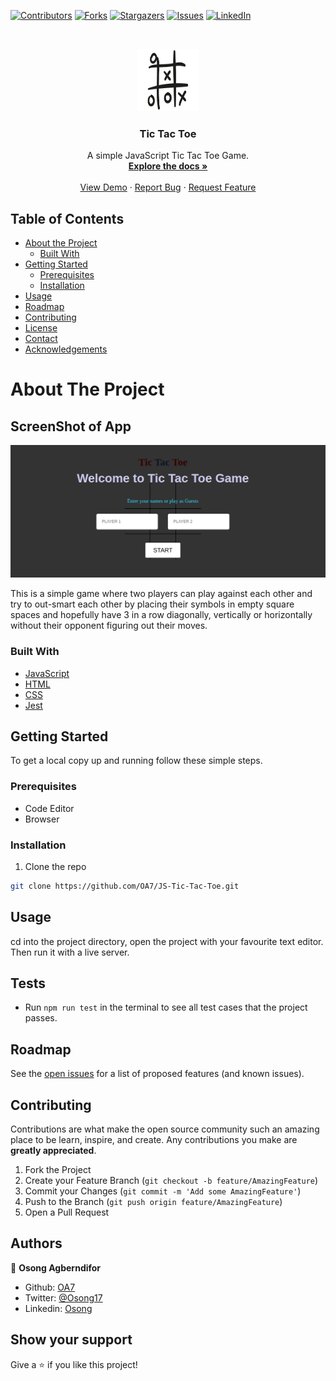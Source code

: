 [![Contributors][contributors-shield]][contributors-url]
[![Forks][forks-shield]][forks-url]
[![Stargazers][stars-shield]][stars-url]
[![Issues][issues-shield]][issues-url]
[![LinkedIn][linkedin-shield]][linkedin-url]



<!-- PROJECT LOGO -->
<br />
<p align="center">
  <a href="https://github.com/OA7/JS-Tic-Tac-Toe">
    <img src="./assets/images/ttt.png" alt="Logo" width="100" height="100">
  </a>

  <h3 align="center">Tic Tac Toe</h3>

  <p align="center">
    A simple JavaScript Tic Tac Toe Game.
    <br />
    <a href="https://github.com/OA7/JS-Tic-Tac-Toe"><strong>Explore the docs »</strong></a>
    <br />
    <br />
    <a href="https://raw.githack.com/OA7/JS-Tic-Tac-Toe/game/index.html">View Demo</a>
    ·
    <a href="https://github.com/OA7/JS-Tic-Tac-Toe/issues">Report Bug</a>
    ·
    <a href="https://github.com/OA7/JS-Tic-Tac-Toe/issues">Request Feature</a>
  </p>
</p>



<!-- TABLE OF CONTENTS -->
## Table of Contents

* [About the Project](#about-the-project)
  * [Built With](#built-with)
* [Getting Started](#getting-started)
  * [Prerequisites](#prerequisites)
  * [Installation](#installation)
* [Usage](#usage)
* [Roadmap](#roadmap)
* [Contributing](#contributing)
* [License](#license)
* [Contact](#contact)
* [Acknowledgements](#acknowledgements)



<!-- ABOUT THE PROJECT -->
# About The Project

## ScreenShot of App
[![Product Name Screen Shot][product-screenshot]]()

This is a simple game where two players can play against each other and try to out-smart each other by placing their symbols in empty square spaces and hopefully have 3 in a row diagonally, vertically or horizontally without their opponent figuring out their moves. 

### Built With

* [JavaScript](https://en.wikipedia.org/wiki/JavaScript)
* [HTML](https://en.wikipedia.org/wiki/HTML)
* [CSS](https://en.wikipedia.org/wiki/Cascading_Style_Sheets)
* [Jest](https://jestjs.io/docs/en/getting-started)



<!-- GETTING STARTED -->
## Getting Started

To get a local copy up and running follow these simple steps.

### Prerequisites
- Code Editor
- Browser

### Installation
 
1. Clone the repo
```sh
git clone https://github.com/OA7/JS-Tic-Tac-Toe.git
```


<!-- USAGE EXAMPLES -->
## Usage

cd into the project directory, open the project with your favourite text editor. Then run it with a live server.

## Tests

- Run `npm run test` in the terminal to see all test cases that the project passes.

<!-- ROADMAP -->
## Roadmap

See the [open issues](https://github.com/OA7/JS-Tic-Tac-Toe/issues) for a list of proposed features (and known issues).



<!-- CONTRIBUTING -->
## Contributing

Contributions are what make the open source community such an amazing place to be learn, inspire, and create. Any contributions you make are **greatly appreciated**.

1. Fork the Project
2. Create your Feature Branch (`git checkout -b feature/AmazingFeature`)
3. Commit your Changes (`git commit -m 'Add some AmazingFeature'`)
4. Push to the Branch (`git push origin feature/AmazingFeature`)
5. Open a Pull Request



<!-- LICENSE -->

<!-- CONTACT -->
## Authors

👤 **Osong Agberndifor**

- Github: [OA7](https://github.com/OA7)
- Twitter: [@Osong17](https://twitter.com/Osong17)
- Linkedin: [Osong](https://linkedin.com/osong-agberndifor)

<!-- ACKNOWLEDGEMENTS -->
## Show your support

Give a ⭐️ if you like this project!




<!-- MARKDOWN LINKS & IMAGES -->
<!-- https://www.markdownguide.org/basic-syntax/#reference-style-links -->
[contributors-shield]: https://img.shields.io/github/contributors/OA7/JS-Tic-Tac-Toe.svg?style=flat-square
[contributors-url]: https://github.com/OA7/JS-Tic-Tac-Toe/graphs/contributors
[forks-shield]: https://img.shields.io/github/forks/OA7/JS-Tic-Tac-Toe.svg?style=flat-square
[forks-url]: https://github.com/OA7/JS-Tic-Tac-Toe/network/members
[stars-shield]: https://img.shields.io/github/stars/OA7/JS-Tic-Tac-Toe.svg?style=flat-square
[stars-url]: https://github.com/OA7/JS-Tic-Tac-Toe/stargazers
[issues-shield]: https://img.shields.io/github/issues/OA7/JS-Tic-Tac-Toe.svg?style=flat-square
[issues-url]: https://github.com/OA7/JS-Tic-Tac-Toe/issues
[linkedin-shield]: https://img.shields.io/badge/-LinkedIn-black.svg?style=flat-square&logo=linkedin&colorB=555
[linkedin-url]: https://linkedin.com/osong-agberndifor
[product-screenshot]: ./assets/images/screen.png
